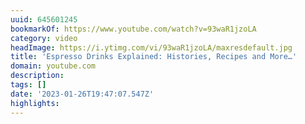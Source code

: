 ```yaml
---
uuid: 645601245
bookmarkOf: https://www.youtube.com/watch?v=93waR1jzoLA
category: video
headImage: https://i.ytimg.com/vi/93waR1jzoLA/maxresdefault.jpg
title: 'Espresso Drinks Explained: Histories, Recipes and More…'
domain: youtube.com
description:
tags: []
date: '2023-01-26T19:47:07.547Z'
highlights:
---
```




